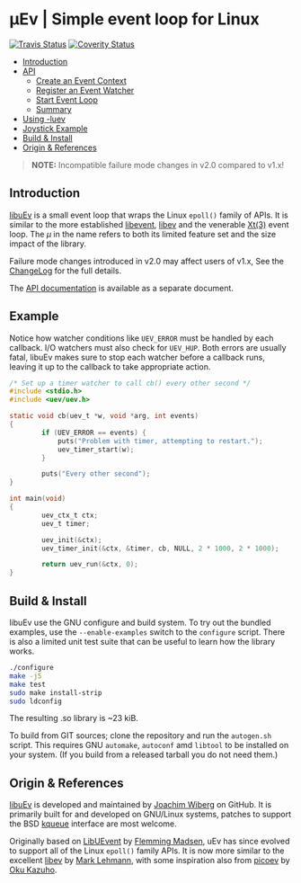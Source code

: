 µEv | Simple event loop for Linux
==================================
[![Travis Status][]][Travis] [![Coverity Status][]][Coverity Scan]


* [Introduction](#introduction)
* [API](API.md#overview)
  * [Create an Event Context](API.md#create-an-event-context)
  * [Register an Event Watcher](API.md#register-an-event-watcher)
  * [Start Event Loop](API.md#start-event-loop)
  * [Summary](API.md#summary)
* [Using -luev](API.md#using--luev)
* [Joystick Example](API.md#joystick-example)
* [Build & Install](#build--install)
* [Origin & References](#origin--references)


> **NOTE:** Incompatible failure mode changes in v2.0 compared to v1.x!

Introduction
------------

[libuEv][] is a small event loop that wraps the Linux `epoll()` family
of APIs.  It is similar to the more established [libevent][], [libev][]
and the venerable [Xt(3)][] event loop.  The *µ* in the name refers to
both its limited feature set and the size impact of the library.

Failure mode changes introduced in v2.0 may affect users of v1.x, See
the [ChangeLog][] for the full details.

The [API documentation](API.md) is available as a separate document.


Example
-------

Notice how watcher conditions like `UEV_ERROR` must be handled by each
callback.  I/O watchers must also check for `UEV_HUP`.  Both errors are
usually fatal, libuEv makes sure to stop each watcher before a callback
runs, leaving it up to the callback to take appropriate action.

```C
/* Set up a timer watcher to call cb() every other second */
#include <stdio.h>
#include <uev/uev.h>

static void cb(uev_t *w, void *arg, int events)
{
        if (UEV_ERROR == events) {
            puts("Problem with timer, attempting to restart.");
            uev_timer_start(w);
        }

        puts("Every other second");
}

int main(void)
{
        uev_ctx_t ctx;
        uev_t timer;

        uev_init(&ctx);
        uev_timer_init(&ctx, &timer, cb, NULL, 2 * 1000, 2 * 1000);

        return uev_run(&ctx, 0);
}
```


Build & Install
---------------

libuEv use the GNU configure and build system.  To try out the bundled
examples, use the `--enable-examples` switch to the `configure` script.
There is also a limited unit test suite that can be useful to learn how
the library works.

```sh
./configure
make -j5
make test
sudo make install-strip
sudo ldconfig
```

The resulting .so library is ~23 kiB.

To build from GIT sources; clone the repository and run the `autogen.sh`
script.  This requires GNU `automake`, `autoconf` amd `libtool` to be
installed on your system.  (If you build from a released tarball you do
not need them.)


Origin & References
-------------------

[libuEv][] is developed and maintained by [Joachim Wiberg][] on GitHub.
It is primarily built for and developed on GNU/Linux systems, patches to
support the BSD [kqueue][] interface are most welcome.

Originally based on [LibUEvent][] by [Flemming Madsen][], uEv has since
evolved to support all of the Linux `epoll()` family APIs.  It is now
more similar to the excellent [libev][] by [Mark Lehmann][], with some
inspiration also from [picoev][] by [Oku Kazuho][].


[ChangeLog]:       https://github.com/troglobit/libuev/blob/master/ChangeLog.md
[Travis]:          https://travis-ci.org/troglobit/libuev
[Travis Status]:   https://travis-ci.org/troglobit/libuev.png?branch=master
[Coverity Scan]:   https://scan.coverity.com/projects/3846
[Coverity Status]: https://scan.coverity.com/projects/3846/badge.svg
[libevent]:        https://libevent.org
[Xt(3)]:           https://unix.com/man-page/All/3x/XtDispatchEvent
[LibUEvent]:       https://code.google.com/p/libuevent/
[picoev]:          https://github.com/kazuho/picoev
[libev]:           http://software.schmorp.de/pkg/libev.html
[LibuEv]:          https://github.com/troglobit/libuev
[kqueue]:          https://github.com/mheily/libkqueue
[Oku Kazuho]:      https://github.com/kazuho
[Mark Lehmann]:    http://software.schmorp.de
[Joachim Wiberg]: http://troglobit.com
[Flemming Madsen]: http://www.madsensoft.dk
